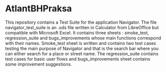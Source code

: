 # AtlantBHPraksa
This repository contains a Test Suite for the application Navigator. The file navigator_test_suite is an .ods file written in Calculator from LibreOffice but compatible with Microsoft Excel. It contains three sheets : smoke_test, regression_suite and bugs_improvements whose main functions correspond with their names. 
Smoke_test sheet is written and contains two test cases testing the main purpose of Navigator and that is the search bar where you can either search for a place or street name. The regression_suite contains test cases for basic user flows and bugs_improvements sheet contains some improvement suggestions.
